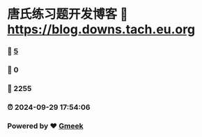 # 唐氏练习题开发博客 :link: https://blog.downs.tach.eu.org 
### :page_facing_up: [5](https://blog.downs.tach.eu.org/tag.html) 
### :speech_balloon: 0 
### :hibiscus: 2255 
### :alarm_clock: 2024-09-29 17:54:06 
### Powered by :heart: [Gmeek](https://github.com/Meekdai/Gmeek)
